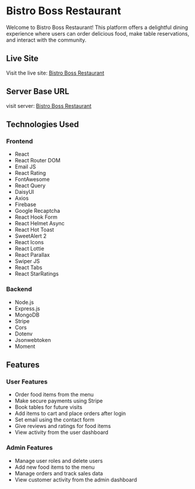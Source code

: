 # Bistro Boss Restaurant

Welcome to Bistro Boss Restaurant! This platform offers a delightful dining experience where users can order delicious food, make table reservations, and interact with the community.

## Live Site

Visit the live site: [Bistro Boss Restaurant](https://bistro-boss-303c5.web.app/)

## Server Base URL
visit server: [Bistro Boss Restaurant](https://bistro-boss-server-cyan-nu.vercel.app/)


## Technologies Used

### Frontend

- React
- React Router DOM
- Email JS
- React Rating
- FontAwesome
- React Query
- DaisyUI
- Axios
- Firebase
- Google Recaptcha
- React Hook Form
- React Helmet Async
- React Hot Toast
- SweetAlert 2
- React Icons
- React Lottie
- React Parallax
- Swiper JS
- React Tabs
- React StarRatings

### Backend

- Node.js
- Express.js
- MongoDB
- Stripe
- Cors
- Dotenv
- Jsonwebtoken
- Moment

## Features

### User Features

- Order food items from the menu
- Make secure payments using Stripe
- Book tables for future visits
- Add items to cart and place orders after login
- Set email using the contact form
- Give reviews and ratings for food items
- View activity from the user dashboard

### Admin Features

- Manage user roles and delete users
- Add new food items to the menu
- Manage orders and track sales data
- View customer activity from the admin dashboard
